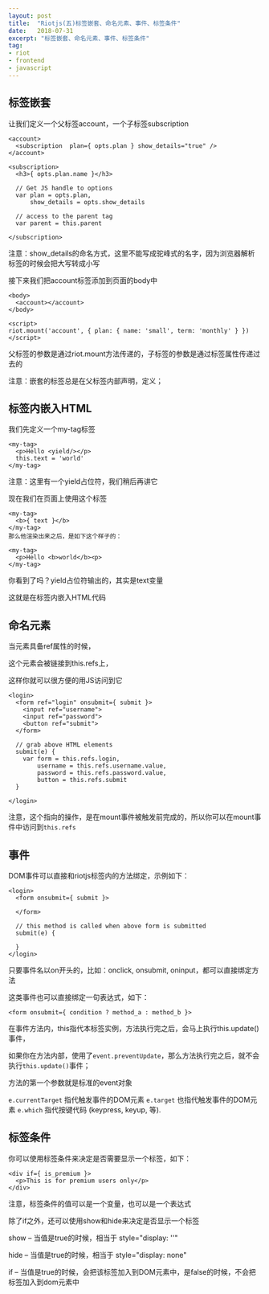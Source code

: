 ```yaml
---
layout: post
title:  "Riotjs(五)标签嵌套、命名元素、事件、标签条件"
date:   2018-07-31
excerpt: "标签嵌套、命名元素、事件、标签条件"
tag:
- riot
- frontend
- javascript
---
```


## 标签嵌套
让我们定义一个父标签account，一个子标签subscription

    <account>
      <subscription  plan={ opts.plan } show_details="true" />
    </account>

    <subscription>
      <h3>{ opts.plan.name }</h3>

      // Get JS handle to options
      var plan = opts.plan,
          show_details = opts.show_details

      // access to the parent tag
      var parent = this.parent

    </subscription>

注意：show_details的命名方式，这里不能写成驼峰式的名字，因为浏览器解析标签的时候会把大写转成小写

接下来我们把account标签添加到页面的body中

    <body>
      <account></account>
    </body>

    <script>
    riot.mount('account', { plan: { name: 'small', term: 'monthly' } })
    </script>

父标签的参数是通过riot.mount方法传递的，子标签的参数是通过标签属性传递过去的

注意：嵌套的标签总是在父标签内部声明，定义；

## 标签内嵌入HTML
我们先定义一个my-tag标签

    <my-tag>
      <p>Hello <yield/></p>
      this.text = 'world'
    </my-tag>

注意：这里有一个yield占位符，我们稍后再讲它

现在我们在页面上使用这个标签

    <my-tag>
      <b>{ text }</b>
    </my-tag>
    那么他渲染出来之后，是如下这个样子的：

    <my-tag>
      <p>Hello <b>world</b><p>
    </my-tag>

你看到了吗？yield占位符输出的，其实是text变量

这就是在标签内嵌入HTML代码

## 命名元素
当元素具备ref属性的时候，

这个元素会被链接到this.refs上，

这样你就可以很方便的用JS访问到它

    <login>
      <form ref="login" onsubmit={ submit }>
        <input ref="username">
        <input ref="password">
        <button ref="submit">
      </form>

      // grab above HTML elements
      submit(e) {
        var form = this.refs.login,
            username = this.refs.username.value,
            password = this.refs.password.value,
            button = this.refs.submit
      }

    </login>

注意，这个指向的操作，是在mount事件被触发前完成的，所以你可以在mount事件中访问到`this.refs`

## 事件
DOM事件可以直接和riotjs标签内的方法绑定，示例如下：

    <login>
      <form onsubmit={ submit }>

      </form>

      // this method is called when above form is submitted
      submit(e) {

      }
    </login>

只要事件名以on开头的，比如：onclick, onsubmit, oninput，都可以直接绑定方法

这类事件也可以直接绑定一句表达式，如下：

    <form onsubmit={ condition ? method_a : method_b }>

在事件方法内，this指代本标签实例，方法执行完之后，会马上执行this.update()事件，

如果你在方法内部，使用了`event.preventUpdate`，那么方法执行完之后，就不会执行`this.update()`事件；

方法的第一个参数就是标准的event对象

`e.currentTarget` 指代触发事件的DOM元素
`e.target` 也指代触发事件的DOM元素
`e.which` 指代按键代码 (keypress, keyup, 等).

## 标签条件
你可以使用标签条件来决定是否需要显示一个标签，如下：

    <div if={ is_premium }>
      <p>This is for premium users only</p>
    </div>

注意，标签条件的值可以是一个变量，也可以是一个表达式

除了if之外，还可以使用show和hide来决定是否显示一个标签

show – 当值是true的时候，相当于 style="display: ''"

hide – 当值是true的时候，相当于 style="display: none"

if – 当值是true的时候，会把该标签加入到DOM元素中，是false的时候，不会把标签加入到dom元素中